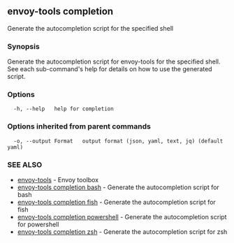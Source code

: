 ## envoy-tools completion

Generate the autocompletion script for the specified shell

### Synopsis

Generate the autocompletion script for envoy-tools for the specified shell.
See each sub-command's help for details on how to use the generated script.


### Options

```
  -h, --help   help for completion
```

### Options inherited from parent commands

```
  -o, --output Format   output format (json, yaml, text, jq) (default yaml)
```

### SEE ALSO

* [envoy-tools](envoy-tools.md)	 - Envoy toolbox
* [envoy-tools completion bash](envoy-tools_completion_bash.md)	 - Generate the autocompletion script for bash
* [envoy-tools completion fish](envoy-tools_completion_fish.md)	 - Generate the autocompletion script for fish
* [envoy-tools completion powershell](envoy-tools_completion_powershell.md)	 - Generate the autocompletion script for powershell
* [envoy-tools completion zsh](envoy-tools_completion_zsh.md)	 - Generate the autocompletion script for zsh

